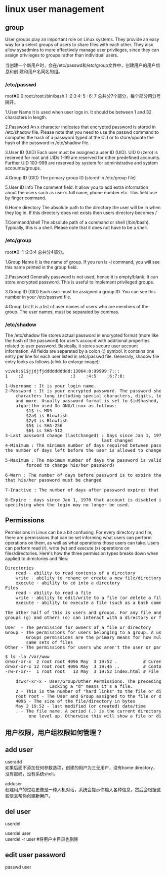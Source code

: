 # linux user management     

## group
User groups play an important role on Linux systems. They provide an easy way
for a select groups of users to share files with each other. They also allow
sysadmins to more effectively manage user privileges, since they can assign
privileges to groups rather than individual users.

当创建一个新用户时，会在/etc/passwd和/etc/group文件中，创建用户的用户信息和创
建和用户名同名的组。  

### /etc/passwd

root:x:0:0:root:/root:/bin/bash
1   :2:3:4:  5 :    6:    7
总共分7个部分，每个部分用分号隔开。

1.User Name 
It is used when user logs in. It should be between 1 and 32 characters in
length.

2.Password
An x character indicates that encrypted password is stored in
/etc/shadow file. Please note that you need to use the passwd command to
computes the hash of a password typed at the CLI or to store/update the hash
of the password in /etc/shadow file.

3.User ID (UID)
Each user must be assigned a user ID (UID). UID 0 (zero) is
reserved for root and UIDs 1-99 are reserved for other
predefined accounts. Further UID 100-999 are
reserved by system for administrative and system accounts/groups.

4.Group ID (GID)
The primary group ID (stored in /etc/group file)

5.User ID Info
The comment field. It allow you to add extra information about
the users such as user’s full name, phone number etc. This field use by finger
command.

6.Home directory
The absolute path to the directory the user will be in when
they log in. If this directory does not exists then users directory becomes /

7.Command/shell
The absolute path of a command or shell (/bin/bash).
Typically, this is a shell. Please note that it does not have to be a shell.

### /etc/group

root:x:0:
1   :2:3:4
总共分4部分。

1.Group Name
It is the name of group. If you run ls -l command, you will see
this name printed in the group field.

2.Password
Generally password is not used, hence it is empty/blank. It can
store encrypted password. This is useful to implement privileged groups.

3.Group ID (GID)
Each user must be assigned a group ID. You can see this
number in your /etc/passwd file.

4.Group List
It is a list of user names of users who are members of the
group. The user names, must be separated by commas.

### /etc/shadow
The /etc/shadow file stores actual password in encrypted format (more like the
hash of the password) for user’s account with additional properties
related to user password. Basically, it stores secure user account
information. All fields are separated by a colon (:) symbol. It contains one
entry per line for each user listed in /etc/passwd file. Generally, shadow
file entry looks as follows (click to enlarge image):

<pre>
vivek:$1$jjdjfjdddddddddd:13064:0:99999:7:::
1    :2                  :3    :4:5    :6:7:8:

1-Username : It is your login name.
2-Password : It is your encrypted password. The password should be minimum 8-12
	characters long including special characters, digits, lower case alphabetic
	and more. Usually password format is set to $id$hashed, The $id$ is the
	algorithm used On GNU/Linux as follows:
		$1$ is MD5
		$2a$ is Blowfish
		$2y$ is Blowfish
		$5$ is SHA-256
		$6$ is SHA-512
3-Last password change (lastchanged) : Days since Jan 1, 1970 that password was
									 last changed
4-Minimum : The minimum number of days required between password changes i.e.
the number of days left before the user is allowed to change his/her password

5-Maximum : The maximum number of days the password is valid (after that user is
		forced to change his/her password)

6-Warn : The number of days before password is to expire that user is warned
that his/her password must be changed

7-Inactive : The number of days after password expires that account is disabled

8-Expire : days since Jan 1, 1970 that account is disabled i.e. an absolute date
specifying when the login may no longer be used.
</pre>

## Permissions
Permissions in Linux can be a bit confusing. For every directory and file,
there are permissions that can be set informing what users can
perform operations on them, as well as what operations those users
can take.
Users can perform read (r), write (w) and execute (x) operations on
files/directories. Here's how the three permission types breaks down when
applied to directories and files:

<pre>
Directories
    read - ability to read contents of a directory
    write - ability to rename or create a new file/directory within a directory (or delete a directory)
    execute - ability to cd into a directory
Files
    read - ability to read a file
    write - ability to edit/write to a file (or delete a file)
    execute - ability to execute a file (such as a bash command)

The other half of this is users and groups. For any file and directory, we can define how users (u), 
groups (g) and others (o) can interact with a directory or file. Here's how that breaks down:

User  - The permission for owners of a file or directory
Group - The permissions for users belonging to a group. A user can be part of one or more groups. 
		Groups permissions are the primary means for how multiple users can read, write or execute the 
		same sets of files
Other - The permissions for users who aren't the user or part of a group assigned to a file or directory
</pre>

<pre>
$ ls -la /var/www
drwxr-xr-x  2 root root 4096 May  3 19:52 .          # Curent Directory
drwxr-xr-x 12 root root 4096 May  3 19:46 ..         # Containing Directory
-rw-r-xr--  1 root root   13 May  3 19:52 index.html # File in this Directory

    drwxr-xr-x - User/Group/Other Permissions. The preceding "d" denotes this as a directory. 
                 Lacking a "d" means it's a file.
    2 - This is the number of "hard links" to the file or directory
    root root - The User and Group assigned to the file or directory
    4096 - The size of the file/directory in bytes
    May 3 19:52 - last modified (or created) data/time
    . - The file name. A period (.) is the current directory. Two periods (..) is the directory
         one level up. Otherwise this will show a file or directory name.
</pre>

## 用户权限，用户组权限如何管理？

    
## add user    
useradd     
如果后面不添加任何参数选项，创建的用户为三无用户，没有home directory，没有密码，没有系统shell。    
    
adduser    
创建用户的过程更像是一种人机对话，系统会提示你输入各种信息，然后会根据这些信息帮你创建新用户。    
    
## del user    
userdel    
    
userdel user    
userdel -r user  #将用户主目录也删除     
    
    
## edit user password    
passwd  user    
